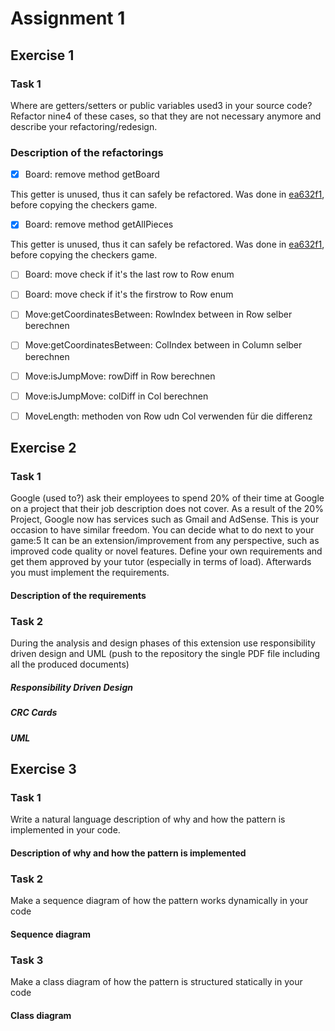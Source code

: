 # Assignment 1

## Exercise 1

### Task 1

Where are getters/setters or public variables used3 in your source code? Refactor nine4 of these
cases, so that they are not necessary anymore and describe your refactoring/redesign.

### Description of the refactorings

- [x] Board: remove method getBoard

This getter is unused, thus it can safely be refactored.
Was done in [ea632f1](https://github.com/soco21/soco21-group8/commit/ea632f1182b187b326fe2dd593204a4484cf5cdf),
before copying the checkers game.

- [x] Board: remove method getAllPieces

This getter is unused, thus it can safely be refactored.
Was done in [ea632f1](https://github.com/soco21/soco21-group8/commit/ea632f1182b187b326fe2dd593204a4484cf5cdf),
before copying the checkers game.

- [ ] Board: move check if it's the last row to Row enum

- [ ] Board: move check if it's the firstrow to Row enum

- [ ] Move:getCoordinatesBetween: RowIndex between in Row selber berechnen

- [ ] Move:getCoordinatesBetween: ColIndex between in Column selber berechnen

- [ ] Move:isJumpMove: rowDiff in Row berechnen

- [ ] Move:isJumpMove: colDiff in Col berechnen

- [ ] MoveLength: methoden von Row udn Col verwenden für die differenz


## Exercise 2

### Task 1

Google (used to?) ask their employees to spend 20% of their time at Google on a project that their
job description does not cover. As a result of the 20% Project, Google now has services such as
Gmail and AdSense.
This is your occasion to have similar freedom. You can decide what to do next to your game:5 It can
be an extension/improvement from any perspective, such as improved code quality or novel features.
Define your own requirements and get them approved by your tutor (especially in terms of load).
Afterwards you must implement the requirements.

#### Description of the requirements

### Task 2

During the analysis and design phases of this extension use responsibility driven design and UML
(push to the repository the single PDF file including all the produced documents)

##### Responsibility Driven Design

##### CRC Cards

##### UML

## Exercise 3

### Task 1

Write a natural language description of why and how the pattern is implemented in your code.

#### Description of why and how the pattern is implemented

### Task 2

Make a sequence diagram of how the pattern works dynamically in your code

#### Sequence diagram

### Task 3

Make a class diagram of how the pattern is structured statically in your code

#### Class diagram
